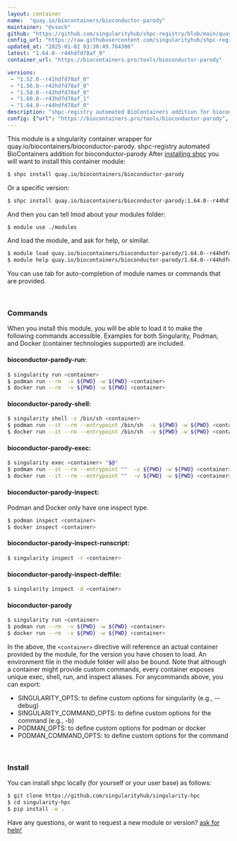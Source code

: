 ```yaml
---
layout: container
name:  "quay.io/biocontainers/bioconductor-parody"
maintainer: "@vsoch"
github: "https://github.com/singularityhub/shpc-registry/blob/main/quay.io/biocontainers/bioconductor-parody/container.yaml"
config_url: "https://raw.githubusercontent.com/singularityhub/shpc-registry/main/quay.io/biocontainers/bioconductor-parody/container.yaml"
updated_at: "2025-01-02 03:30:49.764306"
latest: "1.64.0--r44hdfd78af_0"
container_url: "https://biocontainers.pro/tools/bioconductor-parody"

versions:
 - "1.52.0--r41hdfd78af_0"
 - "1.56.0--r42hdfd78af_0"
 - "1.58.0--r43hdfd78af_0"
 - "1.60.0--r43hdfd78af_1"
 - "1.64.0--r44hdfd78af_0"
description: "shpc-registry automated BioContainers addition for bioconductor-parody"
config: {"url": "https://biocontainers.pro/tools/bioconductor-parody", "maintainer": "@vsoch", "description": "shpc-registry automated BioContainers addition for bioconductor-parody", "latest": {"1.64.0--r44hdfd78af_0": "sha256:4e602dedf196256f36ba5b950efa4c3b23308d90436b88b3b6296287fa0a50ee"}, "tags": {"1.52.0--r41hdfd78af_0": "sha256:1f29ce1f53bd61ed5039b1f535ee7e6b3ddd86df52427cf9e52e0e99ce134a04", "1.56.0--r42hdfd78af_0": "sha256:3d50cd206ee3d14a23b44245a5d0acc374a35baddf7a57a5276c474ed641f120", "1.58.0--r43hdfd78af_0": "sha256:43bd3dcf256b440b1248bdf1a22c5c5a9f89e45e16f9b97d31718e6f8ce37b0a", "1.60.0--r43hdfd78af_1": "sha256:150bd0b893dcca9de7dedd97c9066b9af98d95b88d4b9ca95dd2f94c08519673", "1.64.0--r44hdfd78af_0": "sha256:4e602dedf196256f36ba5b950efa4c3b23308d90436b88b3b6296287fa0a50ee"}, "docker": "quay.io/biocontainers/bioconductor-parody"}
---
```


This module is a singularity container wrapper for quay.io/biocontainers/bioconductor-parody.
shpc-registry automated BioContainers addition for bioconductor-parody
After [installing shpc](#install) you will want to install this container module:


```bash
$ shpc install quay.io/biocontainers/bioconductor-parody
```

Or a specific version:

```bash
$ shpc install quay.io/biocontainers/bioconductor-parody:1.64.0--r44hdfd78af_0
```

And then you can tell lmod about your modules folder:

```bash
$ module use ./modules
```

And load the module, and ask for help, or similar.

```bash
$ module load quay.io/biocontainers/bioconductor-parody/1.64.0--r44hdfd78af_0
$ module help quay.io/biocontainers/bioconductor-parody/1.64.0--r44hdfd78af_0
```

You can use tab for auto-completion of module names or commands that are provided.

<br>

### Commands

When you install this module, you will be able to load it to make the following commands accessible.
Examples for both Singularity, Podman, and Docker (container technologies supported) are included.

#### bioconductor-parody-run:

```bash
$ singularity run <container>
$ podman run --rm  -v ${PWD} -w ${PWD} <container>
$ docker run --rm  -v ${PWD} -w ${PWD} <container>
```

#### bioconductor-parody-shell:

```bash
$ singularity shell -s /bin/sh <container>
$ podman run --it --rm --entrypoint /bin/sh  -v ${PWD} -w ${PWD} <container>
$ docker run --it --rm --entrypoint /bin/sh  -v ${PWD} -w ${PWD} <container>
```

#### bioconductor-parody-exec:

```bash
$ singularity exec <container> "$@"
$ podman run --it --rm --entrypoint ""  -v ${PWD} -w ${PWD} <container> "$@"
$ docker run --it --rm --entrypoint ""  -v ${PWD} -w ${PWD} <container> "$@"
```

#### bioconductor-parody-inspect:

Podman and Docker only have one inspect type.

```bash
$ podman inspect <container>
$ docker inspect <container>
```

#### bioconductor-parody-inspect-runscript:

```bash
$ singularity inspect -r <container>
```

#### bioconductor-parody-inspect-deffile:

```bash
$ singularity inspect -d <container>
```



#### bioconductor-parody

```bash
$ singularity run <container>
$ podman run --rm  -v ${PWD} -w ${PWD} <container>
$ docker run --rm  -v ${PWD} -w ${PWD} <container>
```


In the above, the `<container>` directive will reference an actual container provided
by the module, for the version you have chosen to load. An environment file in the
module folder will also be bound. Note that although a container
might provide custom commands, every container exposes unique exec, shell, run, and
inspect aliases. For anycommands above, you can export:

 - SINGULARITY_OPTS: to define custom options for singularity (e.g., --debug)
 - SINGULARITY_COMMAND_OPTS: to define custom options for the command (e.g., -b)
 - PODMAN_OPTS: to define custom options for podman or docker
 - PODMAN_COMMAND_OPTS: to define custom options for the command

<br>

### Install

You can install shpc locally (for yourself or your user base) as follows:

```bash
$ git clone https://github.com/singularityhub/singularity-hpc
$ cd singularity-hpc
$ pip install -e .
```

Have any questions, or want to request a new module or version? [ask for help!](https://github.com/singularityhub/singularity-hpc/issues)